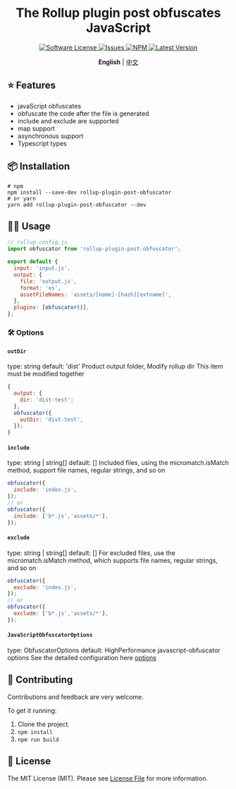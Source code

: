 <div align="center">

# The Rollup plugin post obfuscates JavaScript

<a href="LICENSE">
  <img src="https://img.shields.io/badge/license-MIT-brightgreen.svg" alt="Software License" />
</a>
<a href="https://github.com/KongYanHHHH/rollup-plugin-post-obfuscator/issues">
  <img src="https://img.shields.io/github/issues/KongYanHHHH/rollup-plugin-post-obfuscator.svg" alt="Issues" />
</a>
<a href="https://npmjs.org/package/rollup-plugin-post-obfuscator">
  <img src="https://img.shields.io/npm/v/rollup-plugin-post-obfuscator.svg?style=flat-squar" alt="NPM" />
</a>
<a href="https://github.com/KongYanHHHH/rollup-plugin-post-obfuscator/releases">
  <img src="https://img.shields.io/github/release/KongYanHHHH/rollup-plugin-post-obfuscator.svg" alt="Latest Version" />
</a>

<p align="center">
  <strong>English</strong> | <a href="./README.zh-CN.md">中文</a>
</p>

</div>

## ⭐️ Features

- javaScript obfuscates
- obfuscate the code after the file is generated
- include and exclude are supported
- map support
- asynchronous support
- Typescript types

## 📦 Installation

```
# npm
npm install --save-dev rollup-plugin-post-obfuscator
# or yarn
yarn add rollup-plugin-post-obfuscator --dev
```

## 👨‍💻 Usage

```js
// rollup.config.js
import obfuscator from 'rollup-plugin-post-obfuscator';

export default {
  input: 'input.js',
  output: {
    file: 'output.js',
    format: 'es',
    assetFileNames: 'assets/[name]-[hash][extname]',
  },
  plugins: [obfuscator()],
};
```

### 🛠️ Options

#### `outDir`

type: string
default: 'dist'
Product output folder, Modify rollup dir This item must be modified together

```js
{
  output: {
    dir: 'dist-test';
  },
  obfuscator({
    outDir: 'dist-test',
  });
}
```

#### `include`

type: string | string[]
default: []
Included files, using the micromatch.isMatch method, support file names, regular strings, and so on

```js
obfuscator({
  include: 'index.js',
});
// or
obfuscator({
  include: ['b*.js','assets/*'],
});
```

#### `exclude`

type: string | string[]
default: []
For excluded files, use the micromatch.isMatch method, which supports file names, regular strings, and so on

```js
obfuscator({
  exclude: 'index.js',
});
// or
obfuscator({
  exclude: ['b*.js','assets/*'],
});
```

#### `JavaScriptObfuscatorOptions`

type: ObfuscatorOptions
default: HighPerformance
javascript-obfuscator options
See the detailed configuration here [options](https://github.com/javascript-obfuscator/javascript-obfuscator?tab=readme-ov-file#javascript-obfuscator-options)


## 🤝 Contributing

Contributions and feedback are very welcome.

To get it running:

1. Clone the project.
2. `npm install`
3. `npm run build`

## 📄 License

The MIT License (MIT). Please see [License File](LICENSE) for more information.

[link-author]: https://github.com/KongYanHHHH